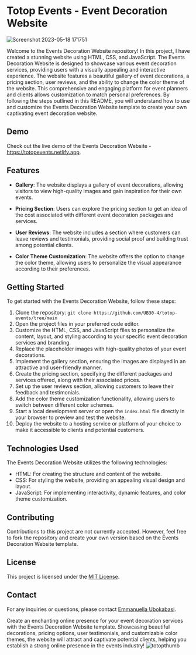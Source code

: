 # Totop Events - Event Decoration Website 
![Screenshot 2023-05-18 171751](https://github.com/UB30-4/totop-events/assets/101749091/623c5549-2ad3-4506-bfad-c4ca82b634e7)


Welcome to the Events Decoration Website repository! In this project, I have created a stunning website using HTML, CSS, and JavaScript. The Events Decoration Website is designed to showcase various event decoration services, providing users with a visually appealing and interactive experience. The website features a beautiful gallery of event decorations, a pricing section, user reviews, and the ability to change the color theme of the website. This comprehensive and engaging platform for event planners and clients allows customization to match personal preferences. By following the steps outlined in this README, you will understand how to use and customize the Events Decoration Website template to create your own captivating event decoration website.

## Demo

Check out the live demo of the Events Decoration Website  -   https://totopevents.netlify.app.

## Features

- **Gallery**: The website displays a gallery of event decorations, allowing visitors to view high-quality images and gain inspiration for their own events.

- **Pricing Section**: Users can explore the pricing section to get an idea of the cost associated with different event decoration packages and services.

- **User Reviews**: The website includes a section where customers can leave reviews and testimonials, providing social proof and building trust among potential clients.

- **Color Theme Customization**: The website offers the option to change the color theme, allowing users to personalize the visual appearance according to their preferences.

## Getting Started

To get started with the Events Decoration Website, follow these steps:

1. Clone the repository: `git clone https://github.com/UB30-4/totop-events/tree/main`
2. Open the project files in your preferred code editor.
3. Customize the HTML, CSS, and JavaScript files to personalize the content, layout, and styling according to your specific event decoration services and branding.
4. Replace the placeholder images with high-quality photos of your event decorations.
5. Implement the gallery section, ensuring the images are displayed in an attractive and user-friendly manner.
6. Create the pricing section, specifying the different packages and services offered, along with their associated prices.
7. Set up the user reviews section, allowing customers to leave their feedback and testimonials.
8. Add the color theme customization functionality, allowing users to switch between different color schemes.
9. Start a local development server or open the `index.html` file directly in your browser to preview and test the website.
10. Deploy the website to a hosting service or platform of your choice to make it accessible to clients and potential customers.

## Technologies Used

The Events Decoration Website utilizes the following technologies:

- HTML: For creating the structure and content of the website.
- CSS: For styling the website, providing an appealing visual design and layout.
- JavaScript: For implementing interactivity, dynamic features, and color theme customization.

## Contributing

Contributions to this project are not currently accepted. However, feel free to fork the repository and create your own version based on the Events Decoration Website template.

## License

This project is licensed under the [MIT License](link-to-license.md).

## Contact

For any inquiries or questions, please contact [Emmanuella Ubokabasi](ub30codes@gmail.com).

Create an enchanting online presence for your event decoration services with the Events Decoration Website template. Showcasing beautiful decorations, pricing options, user testimonials, and customizable color themes, the website will attract and captivate potential clients, helping you establish a strong online presence in the events industry!
![totopthumb](https://github.com/UB30-4/totop-events/assets/101749091/fd515236-6cc2-4d9d-88c5-306a9487ad99)

